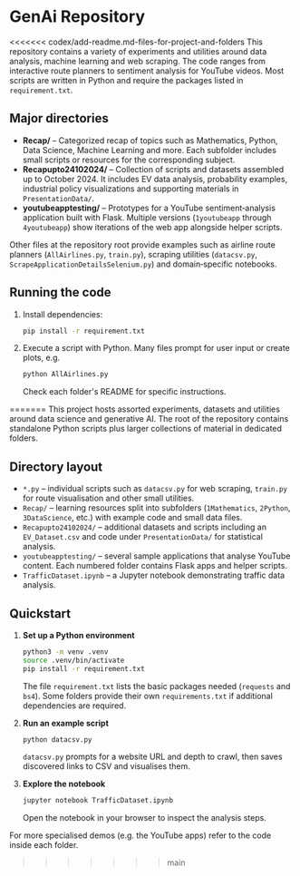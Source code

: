 # GenAi Repository

<<<<<<< codex/add-readme.md-files-for-project-and-folders
This repository contains a variety of experiments and utilities around data analysis, machine learning and web scraping. The code ranges from interactive route planners to sentiment analysis for YouTube videos. Most scripts are written in Python and require the packages listed in `requirement.txt`.

## Major directories

- **Recap/** – Categorized recap of topics such as Mathematics, Python, Data Science, Machine Learning and more. Each subfolder includes small scripts or resources for the corresponding subject.
- **Recapupto24102024/** – Collection of scripts and datasets assembled up to October 2024. It includes EV data analysis, probability examples, industrial policy visualizations and supporting materials in `PresentationData/`.
- **youtubeapptesting/** – Prototypes for a YouTube sentiment‑analysis application built with Flask. Multiple versions (`1youtubeapp` through `4youtubeapp`) show iterations of the web app alongside helper scripts.

Other files at the repository root provide examples such as airline route planners (`AllAirlines.py`, `train.py`), scraping utilities (`datacsv.py`, `ScrapeApplicationDetailsSelenium.py`) and domain‑specific notebooks.

## Running the code

1. Install dependencies:
   ```bash
   pip install -r requirement.txt
   ```
2. Execute a script with Python. Many files prompt for user input or create plots, e.g.
   ```bash
   python AllAirlines.py
   ```
   Check each folder's README for specific instructions.

=======
This project hosts assorted experiments, datasets and utilities around data science and generative AI.  The root of the repository contains standalone Python scripts plus larger collections of material in dedicated folders.

## Directory layout

- `*.py` – individual scripts such as `datacsv.py` for web scraping, `train.py` for route visualisation and other small utilities.
- `Recap/` – learning resources split into subfolders (`1Mathematics`, `2Python`, `3DataScience`, etc.) with example code and small data files.
- `Recapupto24102024/` – additional datasets and scripts including an `EV_Dataset.csv` and code under `PresentationData/` for statistical analysis.
- `youtubeapptesting/` – several sample applications that analyse YouTube content.  Each numbered folder contains Flask apps and helper scripts.
- `TrafficDataset.ipynb` – a Jupyter notebook demonstrating traffic data analysis.

## Quickstart

1. **Set up a Python environment**
   ```bash
   python3 -m venv .venv
   source .venv/bin/activate
   pip install -r requirement.txt
   ```
   The file `requirement.txt` lists the basic packages needed (`requests` and `bs4`).  Some folders provide their own `requirements.txt` if additional dependencies are required.

2. **Run an example script**
   ```bash
   python datacsv.py
   ```
   `datacsv.py` prompts for a website URL and depth to crawl, then saves discovered links to CSV and visualises them.

3. **Explore the notebook**
   ```bash
   jupyter notebook TrafficDataset.ipynb
   ```
   Open the notebook in your browser to inspect the analysis steps.

For more specialised demos (e.g. the YouTube apps) refer to the code inside each folder.
>>>>>>> main
